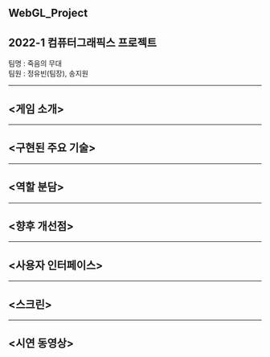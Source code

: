 ## WebGL_Project
## 2022-1 컴퓨터그래픽스 프로젝트   
팀명 : 죽음의 무대   
팀원 : 정유빈(팀장), 송지원   

---
## <게임 소개>

---
## <구현된 주요 기술>

---
## <역할 분담>

---
## <향후 개선점>

---
## <사용자 인터페이스>

---
## <스크린>

---
## <시연 동영상>
